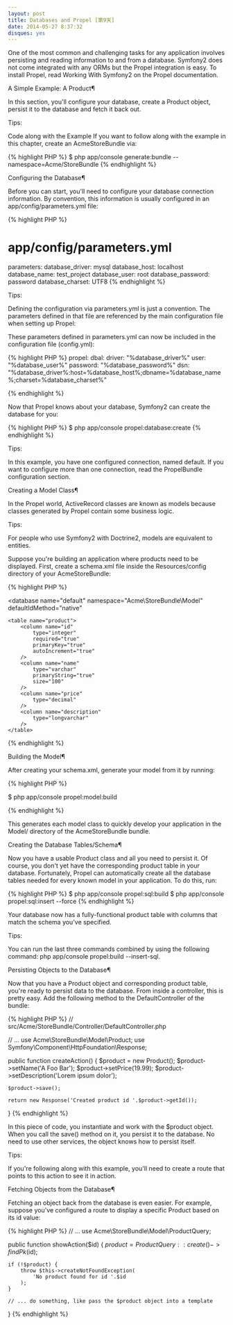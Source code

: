 ```yaml
---
layout: post
title: Databases and Propel [第9天]
date: 2014-05-27 8:37:32
disques: yes
---
```


One of the most common and challenging tasks for any application involves persisting and reading information to and from a database. Symfony2 does not come integrated with any ORMs but the Propel integration is easy. To install Propel, read Working With Symfony2 on the Propel documentation.

A Simple Example: A Product¶

In this section, you'll configure your database, create a Product object, persist it to the database and fetch it back out.

Tips:

Code along with the Example
If you want to follow along with the example in this chapter, create an AcmeStoreBundle via:

{% highlight PHP %}
$ php app/console generate:bundle --namespace=Acme/StoreBundle
{% endhighlight %}

Configuring the Database¶

Before you can start, you'll need to configure your database connection information. By convention, this information is usually configured in an app/config/parameters.yml file:

{% highlight PHP %}
# app/config/parameters.yml
parameters:
    database_driver:   mysql
    database_host:     localhost
    database_name:     test_project
    database_user:     root
    database_password: password
    database_charset:  UTF8
{% endhighlight %}

Tips:

Defining the configuration via parameters.yml is just a convention. The parameters defined in that file are referenced by the main configuration file when setting up Propel:

These parameters defined in parameters.yml can now be included in the configuration file (config.yml):

{% highlight PHP %}
propel:
    dbal:
        driver:   "%database_driver%"
        user:     "%database_user%"
        password: "%database_password%"
        dsn:      "%database_driver%:host=%database_host%;dbname=%database_name%;charset=%database_charset%"

{% endhighlight %}

Now that Propel knows about your database, Symfony2 can create the database for you:

{% highlight PHP %}
$ php app/console propel:database:create
{% endhighlight %}

Tips:

In this example, you have one configured connection, named default. If you want to configure more than one connection, read the PropelBundle configuration section.

Creating a Model Class¶

In the Propel world, ActiveRecord classes are known as models because classes generated by Propel contain some business logic.

Tips:

For people who use Symfony2 with Doctrine2, models are equivalent to entities.

Suppose you're building an application where products need to be displayed. First, create a schema.xml file inside the Resources/config directory of your AcmeStoreBundle:

{% highlight PHP %}
<?xml version="1.0" encoding="UTF-8" ?>
<database name="default"
    namespace="Acme\StoreBundle\Model"
    defaultIdMethod="native"
>
    <table name="product">
        <column name="id"
            type="integer"
            required="true"
            primaryKey="true"
            autoIncrement="true"
        />
        <column name="name"
            type="varchar"
            primaryString="true"
            size="100"
        />
        <column name="price"
            type="decimal"
        />
        <column name="description"
            type="longvarchar"
        />
    </table>
</database>
{% endhighlight %}

Building the Model¶

After creating your schema.xml, generate your model from it by running:


{% highlight PHP %}

$ php app/console propel:model:build

{% endhighlight %}

This generates each model class to quickly develop your application in the Model/ directory of the AcmeStoreBundle bundle.

Creating the Database Tables/Schema¶

Now you have a usable Product class and all you need to persist it. Of course, you don't yet have the corresponding product table in your database. Fortunately, Propel can automatically create all the database tables needed for every known model in your application. To do this, run:

{% highlight PHP %}
$ php app/console propel:sql:build
$ php app/console propel:sql:insert --force
{% endhighlight %}

Your database now has a fully-functional product table with columns that match the schema you've specified.

Tips:

You can run the last three commands combined by using the following command: php app/console propel:build --insert-sql.

Persisting Objects to the Database¶

Now that you have a Product object and corresponding product table, you're ready to persist data to the database. From inside a controller, this is pretty easy. Add the following method to the DefaultController of the bundle:

{% highlight PHP %}
// src/Acme/StoreBundle/Controller/DefaultController.php

// ...
use Acme\StoreBundle\Model\Product;
use Symfony\Component\HttpFoundation\Response;

public function createAction()
{
    $product = new Product();
    $product->setName('A Foo Bar');
    $product->setPrice(19.99);
    $product->setDescription('Lorem ipsum dolor');

    $product->save();

    return new Response('Created product id '.$product->getId());
}
{% endhighlight %}

In this piece of code, you instantiate and work with the $product object. When you call the save() method on it, you persist it to the database. No need to use other services, the object knows how to persist itself.

Tips:

If you're following along with this example, you'll need to create a route that points to this action to see it in action.

Fetching Objects from the Database¶

Fetching an object back from the database is even easier. For example, suppose you've configured a route to display a specific Product based on its id value:

{% highlight PHP %}
// ...
use Acme\StoreBundle\Model\ProductQuery;

public function showAction($id)
{
    $product = ProductQuery::create()
        ->findPk($id);

    if (!$product) {
        throw $this->createNotFoundException(
            'No product found for id '.$id
        );
    }

    // ... do something, like pass the $product object into a template
}
{% endhighlight %}